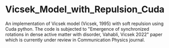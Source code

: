 # Vicsek_Model_with_Repulsion_Cuda
An implementation of Vicsek model (Vicsek, 1995) with soft repulsion using Cuda python.
The code is subjected to "Emergence of synchronized rotations in dense active matter with disorder, Vahabli, Vicsek 2022" paper which is currently under review in Communication Physics journal.
